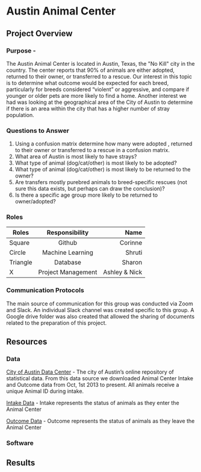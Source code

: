 # Austin Animal Center
## Project Overview 

### Purpose - 
The Austin Animal Center is located in Austin, Texas, the "No Kill" city in the country. The center reports that 90% of animals are either adopted, returned to their owner, or transferred to a rescue. Our interest in this topic is to determine what outcome would be expected for each breed, particularly for breeds considered “violent” or aggressive, and compare if younger or older pets are more likely to find a home. Another interest we had was looking at the geographical area of the City of Austin to determine if there is an area within the city that has a higher number of stray population.

### Questions to Answer
1. Using a confusion matrix determine how many were adopted , returned to their owner or transferred to a rescue in a confusion matrix.
2. What area of Austin is most likely to have strays?
3. What type of animal (dog/cat/other) is most likely to be adopted?
4. What type of animal (dog/cat/other) is most likely to be returned to the owner?
5. Are transfers mostly purebred animals to breed-specific rescues (not sure this data exists, but perhaps can draw the conclusion)?
6. Is there a specific age group more likely to be returned to owner/adopted?

### Roles
| Roles         | Responsibility     | Name          |
| ------------- |:------------------:| -------------:|
| Square        | Github             | Corinne       |
| Circle        | Machine Learning   | Shruti        |
| Triangle      | Database           | Sharon        |
| X             | Project Management | Ashley & Nick |

### Communication Protocols
The main source of communication for this group was conducted via Zoom and Slack. An individual Slack channel was created specific to this group. A Google drive folder was also created that allowed the sharing of documents related to the preparation of this project.

## Resources 
### Data
[City of Austin Data Center](https://data.austintexas.gov/browse?City-of-Austin_Department-=Animal+Services) -  The city of Austin’s online repository of statistical data. From this data source we downloaded Animal Center Intake and Outcome data from Oct, 1st 2013 to present. All animals receive a unique Animal ID during intake.

[Intake Data](https://data.austintexas.gov/Health-and-Community-Services/Austin-Animal-Center-Intakes/wter-evkm/data) - Intake represents the status of animals as they enter the Animal Center

[Outcome Data](https://data.austintexas.gov/Health-and-Community-Services/Austin-Animal-Center-Outcomes/9t4d-g238/data) - Outcome represents the status of animals as they leave the Animal Center

### Software



## Results 